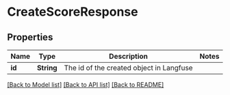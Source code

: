 # CreateScoreResponse

## Properties

Name | Type | Description | Notes
------------ | ------------- | ------------- | -------------
**id** | **String** | The id of the created object in Langfuse | 

[[Back to Model list]](../README.md#documentation-for-models) [[Back to API list]](../README.md#documentation-for-api-endpoints) [[Back to README]](../README.md)


